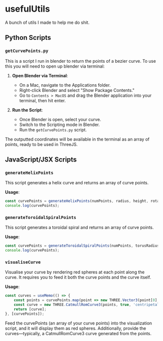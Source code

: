 # usefulUtils

A bunch of utils I made to help me do shit. 

## Python Scripts

### `getCurvePoints.py`

This is a script I run in blender to return the points of a bezier curve. To use this you will need to open up blender via terminal:

1. **Open Blender via Terminal**:
   - On a Mac, navigate to the Applications folder.
   - Right-click Blender and select "Show Package Contents."
   - Go to `Contents > MacOS` and drag the Blender application into your terminal, then hit enter.

2. **Run the Script**:
   - Once Blender is open, select your curve.
   - Switch to the Scripting mode in Blender.
   - Run the `getCurvePoints.py` script.

The outputted coordinates will be available in the terminal as an array of points, ready to be used in ThreeJS.

## JavaScript/JSX Scripts

### `generateHelixPoints`

This script generates a helix curve and returns an array of curve points.

**Usage**:
```javascript
const curvePoints = generateHelixPoints(numPoints, radius, height, rotations);
console.log(curvePoints);
```

### `generateToroidalSpiralPoints`

This script generates a toroidal spiral and returns an array of curve points.

**Usage**:
```javascript
const curvePoints = generateToroidalSpiralPoints(numPoints, torusRadius, tubeRadius, numRevolutions, offset);
console.log(curvePoints);
```

### `visualiseCurve`

Visualise your curve by rendering red spheres at each point along the curve. It requires you to feed it both the curve points and the curve itself.

**Usage**:
```javascript
const curves = useMemo(() => {
    const points = curvePoints.map(point => new THREE.Vector3(point[0], point[1], point[2]));
    const curve = new THREE.CatmullRomCurve3(points, true, 'centripetal', 0.5);
    return [curve];
}, [curvePoints]);
```


Feed the curvePoints (an array of your curve points) into the visualization script, and it will display them as red spheres. Additionally, provide the curves—typically, a CatmullRomCurve3 curve generated from the points.



